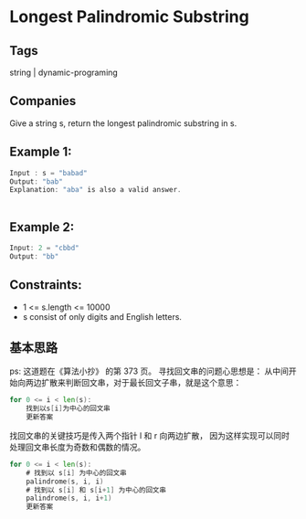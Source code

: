 # Longest Palindromic Substring

## Tags 
string | dynamic-programing

## Companies

Give a string s, return the longest palindromic substring in s.

## Example 1:
```go
Input : s = "babad"
Output: "bab"
Explanation: "aba" is also a valid answer.
	
```

## Example 2:
```go
Input: 2 = "cbbd"
Output: "bb"
```

## Constraints:

- 1 <= s.length <= 10000
- s consist of only digits and English letters.

## 基本思路

ps: 这道题在《算法小抄》 的第 373 页。
寻找回文串的问题心思想是： 从中间开始向两边扩散来判断回文串，对于最长回文子串，就是这个意思：

```go
for 0 <= i < len(s):
	找到以s[i]为中心的回文串
    更新答案

```
找回文串的关键技巧是传入两个指针 l 和 r 向两边扩散， 因为这样实现可以同时处理回文串长度为奇数和偶数的情况。

```go
for 0 <= i < len(s):
	# 找到以 s[i] 为中心的回文串
    palindrome(s, i, i)
    # 找到以 s[i] 和 s[i+1] 为中心的回文串
    palindrome(s, i, i+1)
    更新答案